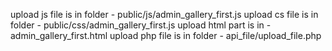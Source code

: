 upload js file is in folder - public/js/admin_gallery_first.js
upload cs file is in folder - public/css/admin_gallery_first.js
upload html part  is in  - admin_gallery_first.html
upload php  file is in folder - api_file/upload_file.php